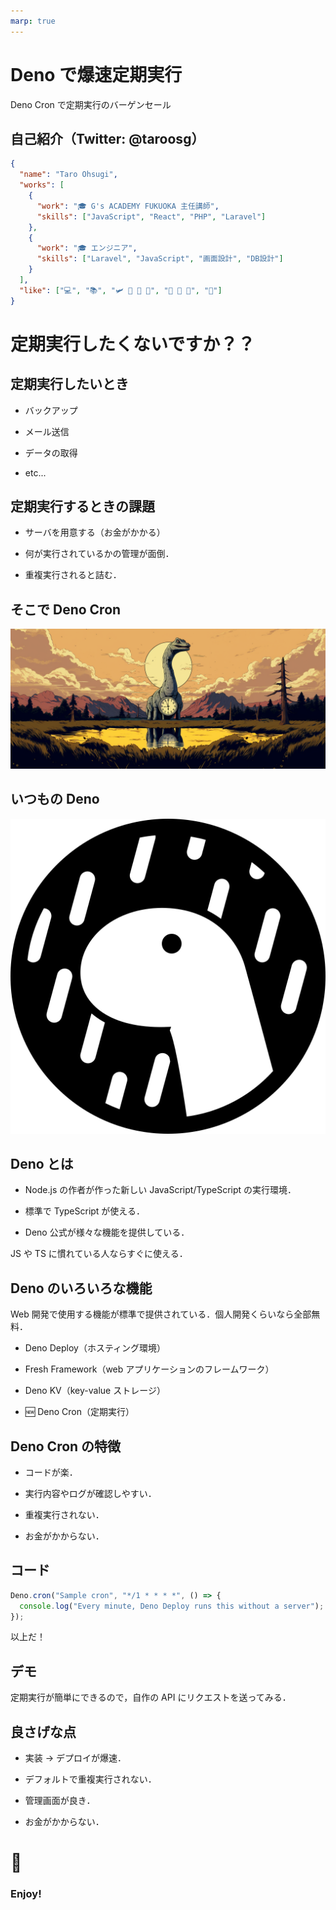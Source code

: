 ```yaml
---
marp: true
---
```


<!--
theme: gaia
class:
 - invert
headingDivider: 2
paginate: true
-->

<!--
_class:
 - lead
 - invert
-->

# Deno で爆速定期実行

Deno Cron で定期実行のバーゲンセール

## 自己紹介（Twitter: @taroosg）

```json
{
  "name": "Taro Ohsugi",
  "works": [
    {
      "work": "🎓 G's ACADEMY FUKUOKA 主任講師",
      "skills": ["JavaScript", "React", "PHP", "Laravel"]
    },
    {
      "work": "🎓 エンジニア",
      "skills": ["Laravel", "JavaScript", "画面設計", "DB設計"]
    }
  ],
  "like": ["💻", "📚", "🛩️ 🚌 🚅 🚃", "🥃 🍷 🍺", "🚮"]
}
```

# 定期実行したくないですか？？

<!--
_class:
 - lead
 - invert
-->

## 定期実行したいとき

- バックアップ

- メール送信

- データの取得

- etc...

## 定期実行するときの課題

- サーバを用意する（お金がかかる）

- 何が実行されているかの管理が面倒．

- 重複実行されると詰む．

## そこで Deno Cron

<!-- 左右中央に画像を表示 -->

![w:840 drop-shadow bg](./img/deno-cron.png)

## いつもの Deno

![w:340 drop-shadow bg](./img/Deno_2021.svg)

## Deno とは

- Node.js の作者が作った新しい JavaScript/TypeScript の実行環境．

- 標準で TypeScript が使える．

- Deno 公式が様々な機能を提供している．

JS や TS に慣れている人ならすぐに使える．

## Deno のいろいろな機能

Web 開発で使用する機能が標準で提供されている．個人開発くらいなら全部無料．

- Deno Deploy（ホスティング環境）

- Fresh Framework（web アプリケーションのフレームワーク）

- Deno KV（key-value ストレージ）

- 🆕 Deno Cron（定期実行）

## Deno Cron の特徴

- コードが楽．

- 実行内容やログが確認しやすい．

- 重複実行されない．

- お金がかからない．

## コード

```ts
Deno.cron("Sample cron", "*/1 * * * *", () => {
  console.log("Every minute, Deno Deploy runs this without a server");
});
```

以上だ！

## デモ

定期実行が簡単にできるので，自作の API にリクエストを送ってみる．

## 良さげな点

- 実装 → デプロイが爆速．

- デフォルトで重複実行されない．

- 管理画面が良き．

- お金がかからない．

# 🥃

<!--
_class:
 - lead
 - invert
-->

### Enjoy!
